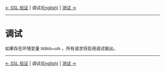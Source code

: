 [← SSL 验证](7-Verify-CN.md) | 调试[(English)](8-Debug-EN.md) | [测试 →](9-Test-CN.md)
***

# 调试
如果存在环境变量 `DEBUG=sdk` ，所有请求将启用调试输出。

***
[← SSL 验证](7-Verify-CN.md) | 调试[(English)](8-Debug-EN.md) | [测试 →](9-Test-CN.md)
